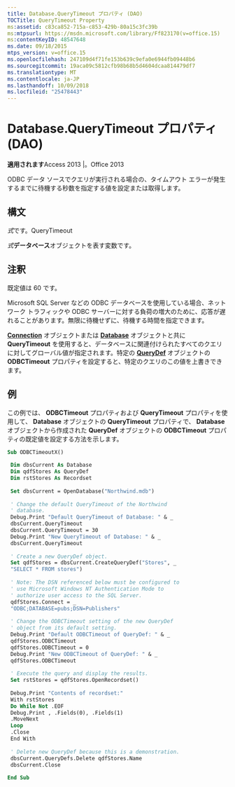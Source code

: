 ```yaml
---
title: Database.QueryTimeout プロパティ (DAO)
TOCTitle: QueryTimeout Property
ms:assetid: c83ca852-715a-c853-429b-80a15c3fc39b
ms:mtpsurl: https://msdn.microsoft.com/library/Ff823170(v=office.15)
ms:contentKeyID: 48547648
ms.date: 09/18/2015
mtps_version: v=office.15
ms.openlocfilehash: 247109d4f71fe153b639c9efa0e6944fb09448b6
ms.sourcegitcommit: 19aca09c5812cfb98b68b5d4604dcaa814479df7
ms.translationtype: MT
ms.contentlocale: ja-JP
ms.lasthandoff: 10/09/2018
ms.locfileid: "25478443"
---
```

# <a name="databasequerytimeout-property-dao"></a>Database.QueryTimeout プロパティ (DAO)


**適用されます**Access 2013 |。Office 2013


ODBC データ ソースでクエリが実行される場合の、タイムアウト エラーが発生するまでに待機する秒数を指定する値を設定または取得します。

## <a name="syntax"></a>構文

*式*です。QueryTimeout

*式***データベース**オブジェクトを表す変数です。

## <a name="remarks"></a>注釈

既定値は 60 です。

Microsoft SQL Server などの ODBC データベースを使用している場合、ネットワーク トラフィックや ODBC サーバーに対する負荷の増大のために、応答が遅れることがあります。無限に待機せずに、待機する時間を指定できます。

[**Connection**](connection-object-dao.md) オブジェクトまたは [**Database**](database-object-dao.md) オブジェクトと共に **QueryTimeout** を使用すると、データベースに関連付けられたすべてのクエリに対してグローバル値が指定されます。特定の [**QueryDef**](querydef-object-dao.md) オブジェクトの **ODBCTimeout** プロパティを設定すると、特定のクエリのこの値を上書きできます。

## <a name="example"></a>例

この例では、 **ODBCTimeout** プロパティおよび **QueryTimeout** プロパティを使用して、 **Database** オブジェクトの **QueryTimeout** プロパティで、 **Database** オブジェクトから作成された **QueryDef** オブジェクトの **ODBCTimeout** プロパティの既定値を設定する方法を示します。

```vb 
Sub ODBCTimeoutX() 
 
 Dim dbsCurrent As Database 
 Dim qdfStores As QueryDef 
 Dim rstStores As Recordset 
 
 Set dbsCurrent = OpenDatabase("Northwind.mdb") 
 
 ' Change the default QueryTimeout of the Northwind 
 ' database. 
 Debug.Print "Default QueryTimeout of Database: " & _ 
 dbsCurrent.QueryTimeout 
 dbsCurrent.QueryTimeout = 30 
 Debug.Print "New QueryTimeout of Database: " & _ 
 dbsCurrent.QueryTimeout 
 
 ' Create a new QueryDef object. 
 Set qdfStores = dbsCurrent.CreateQueryDef("Stores", _ 
 "SELECT * FROM stores") 
 
 ' Note: The DSN referenced below must be configured to 
 ' use Microsoft Windows NT Authentication Mode to 
 ' authorize user access to the SQL Server. 
 qdfStores.Connect = _ 
 "ODBC;DATABASE=pubs;DSN=Publishers" 
 
 ' Change the ODBCTimeout setting of the new QueryDef 
 ' object from its default setting. 
 Debug.Print "Default ODBCTimeout of QueryDef: " & _ 
 qdfStores.ODBCTimeout 
 qdfStores.ODBCTimeout = 0 
 Debug.Print "New ODBCTimeout of QueryDef: " & _ 
 qdfStores.ODBCTimeout 
 
 ' Execute the query and display the results. 
 Set rstStores = qdfStores.OpenRecordset() 
 
 Debug.Print "Contents of recordset:" 
 With rstStores 
 Do While Not .EOF 
 Debug.Print , .Fields(0), .Fields(1) 
 .MoveNext 
 Loop 
 .Close 
 End With 
 
 ' Delete new QueryDef because this is a demonstration. 
 dbsCurrent.QueryDefs.Delete qdfStores.Name 
 dbsCurrent.Close 
 
End Sub 
 
```

